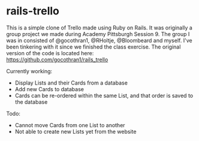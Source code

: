 # rails-trello

This is a simple clone of Trello made using Ruby on Rails. It was originally a group project we made during Academy Pittsburgh Session 9. The group I was in consisted of @gocothran1, @RHoltje, @Bloombeard and myself. I've been tinkering with it since we finished the class exercise. The original version of the code is located here: https://github.com/gocothran1/rails_trello

Currently working:
* Display Lists and their Cards from a database
* Add new Cards to database
* Cards can be re-ordered within the same List, and that order is saved to the database

Todo:
* Cannot move Cards from one List to another
* Not able to create new Lists yet from the website
